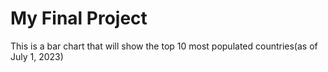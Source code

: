 # My Final Project
This is a bar chart that will show the top 10 most populated countries(as of July 1, 2023)
